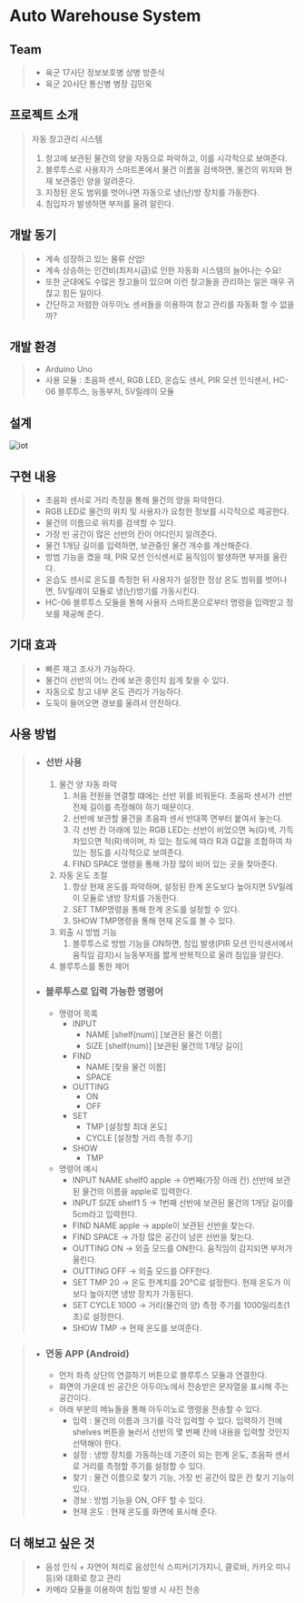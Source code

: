 # Auto Warehouse System

## Team
> * 육군 17사단 정보보호병 상병 방준식
> * 육군 20사단 통신병 병장 김민욱

## 프로젝트 소개
> 자동 창고관리 시스템
> 1. 창고에 보관된 물건의 양을 자동으로 파악하고, 이를 시각적으로 보여준다.
> 2. 블루투스로 사용자가 스마트폰에서 물건 이름을 검색하면, 물건의 위치와 현재 보관중인 양을 알려준다. 
> 3. 지정된 온도 범위를 벗어나면 자동으로 냉(난)방 장치를 가동한다. 
> 4. 침입자가 발생하면 부저를 울려 알린다.

## 개발 동기
> * 계속 성장하고 있는 물류 산업!
> * 계속 상승하는 인건비(최저시급)로 인한 자동화 시스템의 늘어나는 수요!
> * 또한 군대에도 수많은 창고들이 있으며 이런 창고들을 관리하는 일은 매우 귀찮고 힘든 일이다.
> * 간단하고 저렴한 아두이노 센서들을 이용하여 창고 관리를 자동화 할 수 없을까?

## 개발 환경
> * Arduino Uno
> * 사용 모듈 : 초음파 센서, RGB LED, 온습도 센서, PIR 모션 인식센서, HC-06 블루투스, 능동부저, 5V릴레이 모듈

## 설계
![iot](https://user-images.githubusercontent.com/32294568/67346184-dd592b80-f578-11e9-9a93-f991ba9a0f39.jpg)

## 구현 내용
> * 초음파 센서로 거리 측정을 통해 물건의 양을 파악한다.
> * RGB LED로 물건의 위치 및 사용자가 요청한 정보를 시각적으로 제공한다.
> * 물건의 이름으로 위치를 검색할 수 있다.
> * 가장 빈 공간이 많은 선반의 칸이 어디인지 알려준다.
> * 물건 1개당 길이를 입력하면, 보관중인 물건 개수를 계산해준다.
> * 방범 기능을 켰을 때, PIR 모션 인식센서로 움직임이 발생하면 부저를 울린다.
> * 온습도 센서로 온도를 측정한 뒤 사용자가 설정한 정상 온도 범위를 벗어나면, 5V릴레이 모듈로 냉(난)방기를 가동시킨다.
> * HC-06 블루투스 모듈을 통해 사용자 스마트폰으로부터 명령을 입력받고 정보를 제공해 준다.

## 기대 효과
> * 빠른 재고 조사가 가능하다. 
> * 물건이 선반의 어느 칸에 보관 중인지 쉽게 찾을 수 있다.
> * 자동으로 창고 내부 온도 관리가 가능하다.
> * 도둑이 들어오면 경보를 울려서 안전하다.

## 사용 방법
> * ### 선반 사용
>	1. 물건 양 자동 파악
>		1. 처음 전원을 연결할 떄에는 선반 위를 비워둔다. 초음파 센서가 선반 전체 길이를 측정해야 하기 때문이다.
>		2. 선반에 보관할 물건을 초음파 센서 반대쪽 면부터 붙여서 놓는다.
>		3. 각 선반 칸 아래에 있는 RGB LED는 선반이 비었으면 녹(G)색, 가득 차있으면 적(R)색이며, 차 있는 정도에 따라 R과 G값을 조합하여 차 있는 정도를 시각적으로 보여준다.
>		4. FIND SPACE 명령을 통해 가장 많이 비어 있는 곳을 찾아준다.
>	2. 자동 온도 조절
>		1. 항상 현재 온도를 파악하며, 설정된 한계 온도보다 높아지면 5V릴레이 모듈로 냉방 장치를 가동한다.
>		2. SET TMP명령을 통해 한계 온도를 설정할 수 있다.
>		3. SHOW TMP명령을 통해 현재 온도를 볼 수 있다.
>	3. 외출 시 방범 기능
>		1. 블루투스로 방범 기능을 ON하면, 침입 발생(PIR 모션 인식센서에서 움직임 감지)시 능동부저를 짧게 반복적으로 울려 침입을 알린다.
>	4. 블루투스를 통한 제어
> * ### 블루투스로 입력 가능한 명령어
>	* 명령어 목록
>		* INPUT
>			* NAME [shelf(num)] [보관된 물건 이름]
>			* SIZE [shelf(num)] [보관된 물건의 1개당 길이]
>		* FIND
>			* NAME [찾을 물건 이름]
>			* SPACE
>		* OUTTING
>			* ON
>			* OFF
>		* SET
>			* TMP [설정할 최대 온도]
>			* CYCLE [설정할 거리 측정 주기]
>		* SHOW
>			* TMP
>	* 명령어 예시
>		* INPUT NAME shelf0 apple -> 0번째(가장 아래 칸) 선반에 보관된 물건의 이름을 apple로 입력한다.
>		* INPUT SIZE shelf1 5 -> 1번째 선반에 보관된 물건의 1개당 길이를 5cm라고 입력한다.
>		* FIND NAME apple -> apple이 보관된 선반을 찾는다.
>		* FIND SPACE -> 가장 많은 공간이 남은 선반을 찾는다.
>		* OUTTING ON -> 외출 모드를 ON한다. 움직임이 감지되면 부저가 울린다.
>		* OUTTING OFF -> 외출 모드를 OFF한다.
>		* SET TMP 20 -> 온도 한계치를 20°C로 설정한다. 현재 온도가 이보다 높아지면 냉방 장치가 가동된다.
>		* SET CYCLE 1000 -> 거리(물건의 양) 측정 주기를 1000밀리초(1초)로 설정한다.
>		* SHOW TMP -> 현재 온도를 보여준다.

> * ### 연동 APP (Android)
>	* 먼저 좌측 상단의 연결하기 버튼으로 블루투스 모듈과 연결한다.
>	* 화면의 가운데 빈 공간은 아두이노에서 전송받은 문자열을 표시해 주는 공간이다.
>	* 아래 부분의 메뉴들을 통해 아두이노로 명령을 전송할 수 있다.
>		* 입력 : 물건의 이름과 크기를 각각 입력할 수 있다. 입력하기 전에 shelves 버튼을 눌러서 선반의 몇 번째 칸에 내용을 입력할 것인지 선택해야 한다.
>		* 설정 : 냉방 장치를 가동하는데 기준이 되는 한계 온도, 초음파 센서로 거리를 측정할 주기를 설정할 수 있다.
>		* 찾기 : 물건 이름으로 찾기 기능, 가장 빈 공간이 많은 칸 찾기 기능이 있다.
>		* 경보 : 방범 기능을 ON, OFF 할 수 있다.
>		* 현재 온도 : 현재 온도를 화면에 표시해 준다.

## 더 해보고 싶은 것
> * 음성 인식 + 자연어 처리로 음성인식 스피커(기가지니, 클로바, 카카오 미니 등)와 대화로 창고 관리
> * 카메라 모듈을 이용하여 침입 발생 시 사진 전송
